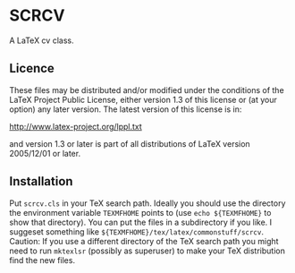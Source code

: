 # SCRCV

A LaTeX cv class.

## Licence

These files may be distributed and/or modified under the conditions of the LaTeX Project Public License, either version 1.3 of this license or (at your option) any later version. The latest version of this license is in:

http://www.latex-project.org/lppl.txt

and version 1.3 or later is part of all distributions of LaTeX version 2005/12/01 or later.

## Installation

Put `scrcv.cls` in your TeX search path. Ideally you should use the directory the environment variable `TEXMFHOME` points to (use `echo ${TEXMFHOME}` to show that directory). You can put the files in a subdirectory if you like. I suggeset something like `${TEXMFHOME}/tex/latex/commonstuff/scrcv`. Caution: If you use a different directory of the TeX search path you might need to run `mktexlsr` (possibly as superuser) to make your TeX distribution find the new files.
